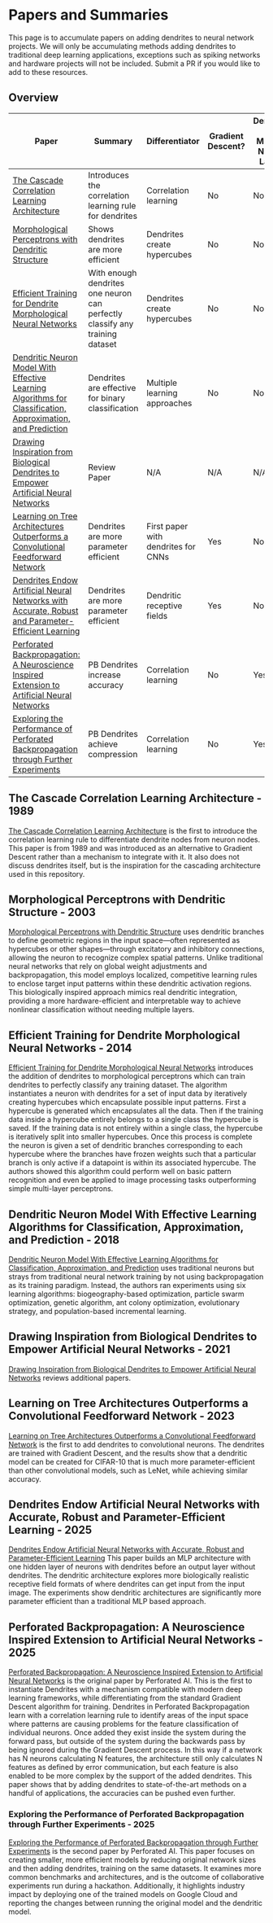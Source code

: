 # Papers and Summaries

This page is to accumulate papers on adding dendrites to neural network projects. We will only be accumulating methods adding dendrites to traditional deep learning applications, exceptions such as spiking networks and hardware projects will not be included.  Submit a PR if you would like to add to these resources.

## Overview

| Paper | Summary | Differentiator | Gradient Descent? | Dendrites on Multiple Neuron Layers |
|-------|---------|----------------|-----|-----------------------|
| [The Cascade Correlation Learning Architecture](https://proceedings.neurips.cc/paper/1989/file/69adc1e107f7f7d035d7baf04342e1ca-Paper.pdf) | Introduces the correlation learning rule for dendrites | Correlation learning | No | No |
| [Morphological Perceptrons with Dendritic Structure](https://ieeexplore.ieee.org/document/1206618) | Shows dendrites are more efficient | Dendrites create hypercubes | No | No |
| [Efficient Training for Dendrite Morphological Neural Networks](https://www.sciencedirect.com/science/article/pii/S0925231213010916) | With enough dendrites one neuron can perfectly classify any training dataset | Dendrites create hypercubes | No | No |
| [Dendritic Neuron Model With Effective Learning Algorithms for Classification, Approximation, and Prediction](https://ieeexplore.ieee.org/document/8409490) | Dendrites are effective for binary classification | Multiple learning approaches | No | No |
| [Drawing Inspiration from Biological Dendrites to Empower Artificial Neural Networks](https://www.sciencedirect.com/science/article/abs/pii/S0959438821000544) | Review Paper | N/A | N/A | N/A |
| [Learning on Tree Architectures Outperforms a Convolutional Feedforward Network](https://www.nature.com/articles/s41598-023-27986-6) | Dendrites are more parameter efficient | First paper with dendrites for CNNs | Yes | No |
| [Dendrites Endow Artificial Neural Networks with Accurate, Robust and Parameter-Efficient Learning](https://www.nature.com/articles/s41467-025-56297-9) | Dendrites are more parameter efficient | Dendritic receptive fields | Yes | No |
| [Perforated Backpropagation: A Neuroscience Inspired Extension to Artificial Neural Networks](https://arxiv.org/pdf/2501.18018) | PB Dendrites increase accuracy | Correlation learning | No | Yes |
| [Exploring the Performance of Perforated Backpropagation through Further Experiments](https://arxiv.org/pdf/2501.18018) | PB Dendrites achieve compression | Correlation learning | No | Yes |



## The Cascade Correlation Learning Architecture - 1989
[The Cascade Correlation Learning Architecture](https://proceedings.neurips.cc/paper/1989/file/69adc1e107f7f7d035d7baf04342e1ca-Paper.pdf) is the first to introduce the correlation learning rule to differentiate dendrite nodes from neuron nodes.  This paper is from 1989 and was introduced as an alternative to Gradient Descent rather than a mechanism to integrate with it.  It also does not discuss dendrites itself, but is the inspiration for the cascading architecture used in this repository.

## Morphological Perceptrons with Dendritic Structure - 2003

[Morphological Perceptrons with Dendritic Structure](https://ieeexplore.ieee.org/document/1206618) uses dendritic branches to define geometric regions in the input space—often represented as hypercubes or other shapes—through excitatory and inhibitory connections, allowing the neuron to recognize complex spatial patterns. Unlike traditional neural networks that rely on global weight adjustments and backpropagation, this model employs localized, competitive learning rules to enclose target input patterns within these dendritic activation regions. This biologically inspired approach mimics real dendritic integration, providing a more hardware-efficient and interpretable way to achieve nonlinear classification without needing multiple layers.

## Efficient Training for Dendrite Morphological Neural Networks - 2014

[Efficient Training for Dendrite Morphological Neural Networks](https://www.sciencedirect.com/science/article/pii/S0925231213010916) introduces the addition of dendrites to morphological perceptrons which can train dendrites to perfectly classify any training dataset. The algorithm instantiates a neuron with dendrites for a set of input data by iteratively creating hypercubes which encapsulate possible input patterns. First a hypercube is generated which encapsulates all the data. Then if the training data inside a hypercube entirely belongs to a single class the hypercube is saved. If the training data is not entirely within a single class, the hypercube is iteratively split into smaller hypercubes. Once this process is complete the neuron is given a set of dendritic branches corresponding to each hypercube where the branches have frozen weights such that a particular branch is only active if a datapoint is within its associated hypercube. The authors showed this algorithm could perform well on basic pattern recognition and even be applied to image processing tasks outperforming simple multi-layer perceptrons.

## Dendritic Neuron Model With Effective Learning Algorithms for Classification, Approximation, and Prediction - 2018
[Dendritic Neuron Model With Effective Learning Algorithms for Classification, Approximation, and Prediction](https://ieeexplore.ieee.org/document/8409490) uses traditional neurons but strays from traditional neural network training by not using backpropagation as its training paradigm. Instead, the authors ran experiments using six learning algorithms: biogeography-based optimization, particle swarm optimization, genetic algorithm, ant colony optimization, evolutionary strategy, and population-based incremental learning. 

## Drawing Inspiration from Biological Dendrites to Empower Artificial Neural Networks - 2021

[Drawing Inspiration from Biological Dendrites to Empower Artificial Neural Networks](https://www.sciencedirect.com/science/article/abs/pii/S0959438821000544) reviews additional papers.

## Learning on Tree Architectures Outperforms a Convolutional Feedforward Network - 2023
[Learning on Tree Architectures Outperforms a Convolutional Feedforward Network](https://www.nature.com/articles/s41598-023-27986-6) is the first to add dendrites to convolutional neurons. The dendrites are trained with Gradient Descent, and the results show that a dendritic model can be created for CIFAR-10 that is much more parameter-efficient than other convolutional models, such as LeNet, while achieving similar accuracy.

## Dendrites Endow Artificial Neural Networks with Accurate, Robust and Parameter-Efficient Learning - 2025

[Dendrites Endow Artificial Neural Networks with Accurate, Robust and Parameter-Efficient Learning](https://www.nature.com/articles/s41467-025-56297-9) This paper builds an MLP architecture with one hidden layer of neurons with dendrites before an output layer without dendrites.  The dendritic architecture explores more biologically realistic receptive field formats of where dendrites can get input from the input image.  The experiments show dendritic architectures are significantly more parameter efficient than a traditional MLP based approach.

## Perforated Backpropagation: A Neuroscience Inspired Extension to Artificial Neural Networks - 2025

[Perforated Backpropagation: A Neuroscience Inspired Extension to Artificial Neural Networks](https://arxiv.org/pdf/2501.18018) is the original paper by Perforated AI.  This is the first to instantiate Dendrites with a mechanism compatible with modern deep learning frameworks, while differentiating from the standard Gradient Descent algorithm for training.  Dendrites in Perforated Backpropagation learn with a correlation learning rule to identify areas of the input space where patterns are causing problems for the feature classification of individual neurons.  Once added they exist inside the system during the forward pass, but outside of the system during the backwards pass by being ignored during the Gradient Descent process.  In this way if a network has N neurons calculating N features, the architecture still only calculates N features as defined by error communication, but each feature is also enabled to be more complex by the support of the added dendrites.  This paper shows that by adding dendrites to state-of-the-art methods on a handful of applications, the accuracies can be pushed even further.

### Exploring the Performance of Perforated Backpropagation through Further Experiments - 2025

[Exploring the Performance of Perforated Backpropagation through Further Experiments](https://arxiv.org/pdf/2501.18018) is the second paper by Perforated AI. This paper focuses on creating smaller, more efficient models by reducing original network sizes and then adding dendrites, training on the same datasets. It examines more common benchmarks and architectures, and is the outcome of collaborative experiments run during a hackathon. Additionally, it highlights industry impact by deploying one of the trained models on Google Cloud and reporting the changes between running the original model and the dendritic model.
